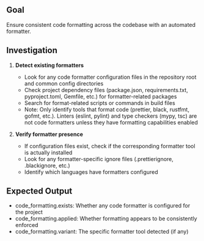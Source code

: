 ## Goal
Ensure consistent code formatting across the codebase with an automated formatter.

## Investigation
1. **Detect existing formatters**
   - Look for any code formatter configuration files in the repository root and common config directories
   - Check project dependency files (package.json, requirements.txt, pyproject.toml, Gemfile, etc.) for formatter-related packages
   - Search for format-related scripts or commands in build files
   - Note: Only identify tools that format code (prettier, black, rustfmt, gofmt, etc.). Linters (eslint, pylint) and type checkers (mypy, tsc) are not code formatters unless they have formatting capabilities enabled

2. **Verify formatter presence**
   - If configuration files exist, check if the corresponding formatter tool is actually installed
   - Look for any formatter-specific ignore files (.prettierignore, .blackignore, etc.)
   - Identify which languages have formatters configured

## Expected Output
- code_formatting.exists: Whether any code formatter is configured for the project
- code_formatting.applied: Whether formatting appears to be consistently enforced
- code_formatting.variant: The specific formatter tool detected (if any)